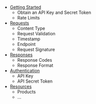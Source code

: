* [Getting Started](getting_started.md)
    * Obtain an API Key and Secret Token
    * Rate Limits
* [Requests](requests.md)
    * Content Type
    * Request Validation
    * Timestamp
    * Endpoint
    * Request Signature
* [Responses](responses.md)
    * Response Codes
    * Response Format
* [Authentication](authentication.md)
    * API Key
    * API Secret Token
* [Resources](resources.md)
    * Products
    * ...
